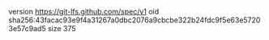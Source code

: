 version https://git-lfs.github.com/spec/v1
oid sha256:43facac93e9f4a31267a0dbc2076a9cbcbe322b24fdc9f5e63e57203e57c9ad5
size 375

